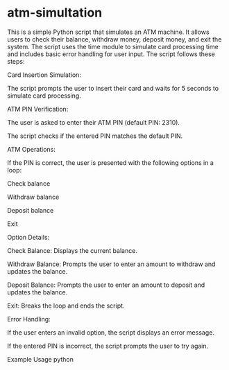 # atm-simultation
This is a simple Python script that simulates an ATM machine. It allows users to check their balance, withdraw money, deposit money, and exit the system. The script uses the time module to simulate card processing time and includes basic error handling for user input.
The script follows these steps:

Card Insertion Simulation:

The script prompts the user to insert their card and waits for 5 seconds to simulate card processing.

ATM PIN Verification:

The user is asked to enter their ATM PIN (default PIN: 2310).

The script checks if the entered PIN matches the default PIN.

ATM Operations:

If the PIN is correct, the user is presented with the following options in a loop:

Check balance

Withdraw balance

Deposit balance

Exit

Option Details:

Check Balance: Displays the current balance.

Withdraw Balance: Prompts the user to enter an amount to withdraw and updates the balance.

Deposit Balance: Prompts the user to enter an amount to deposit and updates the balance.

Exit: Breaks the loop and ends the script.

Error Handling:

If the user enters an invalid option, the script displays an error message.

If the entered PIN is incorrect, the script prompts the user to try again.

Example Usage
python
